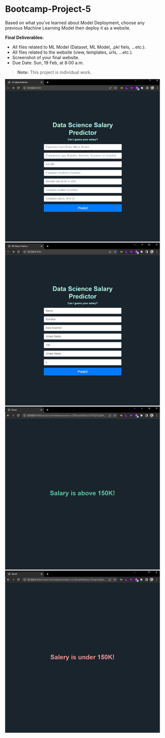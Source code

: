 # Bootcamp-Project-5

Based on what you’ve learned about Model Deployment, choose any previous Machine Learning Model then deploy it as a website.

**Final Deliverables:**
- All files related to ML Model (Dataset, ML Model, .pkl fiels, ...etc.).
- All files related to the website (view, templates, urls, ...etc.).
- Screenshot of your final website.
- Due Date: Sun, 19 Feb, at 8:00 a.m.
> **Note:** This project is individual work.

<img src="Screenshot_1.png">
<img src="Screenshot_2.png">
<img src="Screenshot_3.png">
<img src="Screenshot_4.png">